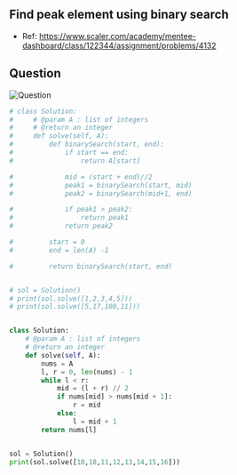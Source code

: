 
## Find peak element using binary search
- Ref: https://www.scaler.com/academy/mentee-dashboard/class/122344/assignment/problems/4132

## Question
![Question](http://ankit-portfolio.s3-ap-southeast-1.amazonaws.com/images/datastructures/scaler/026-peak-element-using-binary-search-question.png)


```py
# class Solution:
#     # @param A : list of integers
#     # @return an integer
#     def solve(self, A):
#         def binarySearch(start, end):
#             if start == end:
#                 return A[start]

#             mid = (start + end)//2
#             peak1 = binarySearch(start, mid)
#             peak2 = binarySearch(mid+1, end)

#             if peak1 > peak2:
#                 return peak1
#             return peak2

#         start = 0
#         end = len(A) -1

#         return binarySearch(start, end)


# sol = Solution()
# print(sol.solve([1,2,3,4,5]))
# print(sol.solve([5,17,100,11]))


class Solution:
    # @param A : list of integers
    # @return an integer
    def solve(self, A):
        nums = A
        l, r = 0, len(nums) - 1
        while l < r:
            mid = (l + r) // 2
            if nums[mid] > nums[mid + 1]:
                r = mid
            else:
                l = mid + 1
        return nums[l]


sol = Solution()
print(sol.solve([10,18,11,12,13,14,15,16]))
```